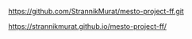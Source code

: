 https://github.com/StrannikMurat/mesto-project-ff.git



https://strannikmurat.github.io/mesto-project-ff/


